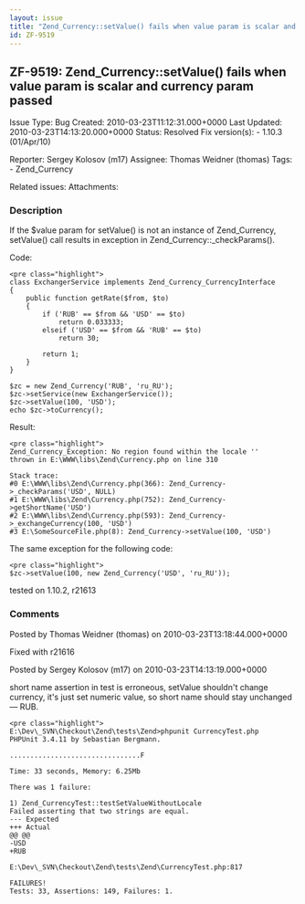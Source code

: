 ```yaml
---
layout: issue
title: "Zend_Currency::setValue() fails when value param is scalar and currency param passed"
id: ZF-9519
---
```


ZF-9519: Zend\_Currency::setValue() fails when value param is scalar and currency param passed
----------------------------------------------------------------------------------------------

 Issue Type: Bug Created: 2010-03-23T11:12:31.000+0000 Last Updated: 2010-03-23T14:13:20.000+0000 Status: Resolved Fix version(s): - 1.10.3 (01/Apr/10)
 
 Reporter:  Sergey Kolosov (m17)  Assignee:  Thomas Weidner (thomas)  Tags: - Zend\_Currency
 
 Related issues: 
 Attachments: 
### Description

If the $value param for setValue() is not an instance of Zend\_Currency, setValue() call results in exception in Zend\_Currency::\_checkParams().

Code:

 
    <pre class="highlight">
    class ExchangerService implements Zend_Currency_CurrencyInterface
    {
        public function getRate($from, $to)
        {
            if ('RUB' == $from && 'USD' == $to)
                return 0.033333;
            elseif ('USD' == $from && 'RUB' == $to)
                return 30;
    
            return 1;
        }
    }
    
    $zc = new Zend_Currency('RUB', 'ru_RU');
    $zc->setService(new ExchangerService());
    $zc->setValue(100, 'USD');
    echo $zc->toCurrency();


Result:

 
    <pre class="highlight">
    Zend_Currency_Exception: No region found within the locale ''
    thrown in E:\WWW\libs\Zend\Currency.php on line 310
    
    Stack trace:
    #0 E:\WWW\libs\Zend\Currency.php(366): Zend_Currency->_checkParams('USD', NULL)
    #1 E:\WWW\libs\Zend\Currency.php(752): Zend_Currency->getShortName('USD')
    #2 E:\WWW\libs\Zend\Currency.php(593): Zend_Currency->_exchangeCurrency(100, 'USD')
    #3 E:\SomeSourceFile.php(8): Zend_Currency->setValue(100, 'USD')


The same exception for the following code:

 
    <pre class="highlight">
    $zc->setValue(100, new Zend_Currency('USD', 'ru_RU'));


tested on 1.10.2, r21613

 

 

### Comments

Posted by Thomas Weidner (thomas) on 2010-03-23T13:18:44.000+0000

Fixed with r21616

 

 

Posted by Sergey Kolosov (m17) on 2010-03-23T14:13:19.000+0000

short name assertion in test is erroneous, setValue shouldn't change currency, it's just set numeric value, so short name should stay unchanged — RUB.

 
    <pre class="highlight">
    E:\Dev\_SVN\Checkout\Zend\tests\Zend>phpunit CurrencyTest.php
    PHPUnit 3.4.11 by Sebastian Bergmann.
    
    ................................F
    
    Time: 33 seconds, Memory: 6.25Mb
    
    There was 1 failure:
    
    1) Zend_CurrencyTest::testSetValueWithoutLocale
    Failed asserting that two strings are equal.
    --- Expected
    +++ Actual
    @@ @@
    -USD
    +RUB
    
    E:\Dev\_SVN\Checkout\Zend\tests\Zend\CurrencyTest.php:817
    
    FAILURES!
    Tests: 33, Assertions: 149, Failures: 1.


 

 